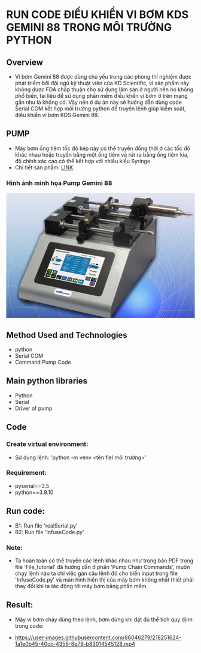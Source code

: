 # RUN CODE ĐIỀU KHIỂN VI BƠM KDS GEMINI 88 TRONG MÔI TRƯỜNG PYTHON
## Overview
- Vi bơm Gemini 88 được dùng chủ yếu trong các phòng thí nghiệm được phát triểm bởi đội ngũ kỹ thuật viên của KD Scientific, vì sản phẩm này không được FDA chấp thuận cho sử dụng lâm sàn ở người nên nó không phổ biến, tài liệu để sử dụng phần mềm điều khển vi bơm ở trên mạng gần như là không có. Vậy nên ở dự án này sẽ hướng dẫn dùng code Serial COM kết hợp môi trường python để truyền lệnh giúp kiểm soát, điều khiển vi bơm KDS Gemini 88.
## PUMP
- Máy bơm ống tiêm tốc độ kép này có thể truyền đồng thời ở các tốc độ khác nhau hoặc truyền bằng một ống tiêm và rút ra bằng ống tiêm kia, độ chính xác cao có thể kết hợp với nhiều kiểu Syringe
- Chi tiết sản phẩm: [LINK](https://www.kdscientific.com/gemini-88-plus-dual-rate-syringe-pump-1804.html)
### Hình ảnh minh họa Pump Gemini 88
![example](pump.jpg)
## Method Used and Technologies
- python
- Serial COM
- Command Pump Code
## Main python libraries
- Python 
- Serial
- Driver of pump
## Code
### Create virtual environment:
- Sử dụng lệnh: 'python -m venv <tên fiel môi trường>'
### Requirement:
- pyserial==3.5
- python==3.9.10
## Run code:
- B1: Run file 'realSerial.py'
- B2: Run file 'InfuseCode.py'

###  **Note**: 
- Ta hoàn toàn có thể truyền các lệnh khác nhau như trong bản PDF trong file 'File_tutorial' đã hướng dẫn ở phần 'Pump Chain Commands', muốn chạy lệnh nào ta chỉ việc gán câu lệnh đó cho biến input trong file 'InfuseCode.py' và màn hình hiển thị của máy bơm không nhất thiết phải thay đổi khi ta tác động tới máy bơm bằng phần mềm.
## Result: 
- Máy vi bơm chạy đúng theo lệnh, bơm dừng khi đạt đủ thể tích quy định trong code:

- https://user-images.githubusercontent.com/86046279/218251624-1a1e0b45-40cc-4356-8e79-b83014545128.mp4
